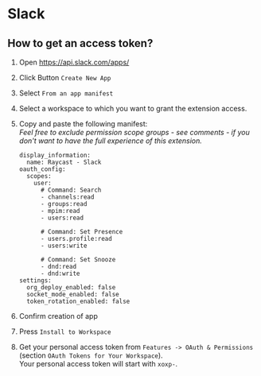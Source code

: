 # Slack

## How to get an access token?

1. Open https://api.slack.com/apps/
2. Click Button `Create New App`
3. Select `From an app manifest`
4. Select a workspace to which you want to grant the extension access.
5. Copy and paste the following manifest:  
   _Feel free to exclude permission scope groups - see comments - if you don't want to have the full experience of this extension._

    ```
    display_information:
      name: Raycast - Slack
    oauth_config:
      scopes:
        user:
          # Command: Search
          - channels:read
          - groups:read
          - mpim:read
          - users:read

          # Command: Set Presence
          - users.profile:read
          - users:write

          # Command: Set Snooze
          - dnd:read
          - dnd:write
    settings:
      org_deploy_enabled: false
      socket_mode_enabled: false
      token_rotation_enabled: false
    ```

6. Confirm creation of app
7. Press `Install to Workspace`
8. Get your personal access token from `Features -> OAuth & Permissions` (section `OAuth Tokens for Your Workspace`).  
   Your personal access token will start with `xoxp-`.
